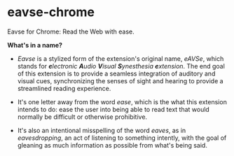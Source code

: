 eavse-chrome
============

Eavse for Chrome: Read the Web with ease.

**What's in a name?**

* _Eavse_ is a stylized form of the extension's original name, _eAVSe_, which stands for _​**e**lectronic **A**​udio **V**​isual **S**​ynesthesia **e**​xtension​_. The end goal of this extension is to provide a seamless integration of auditory and visual cues, synchronizing the senses of sight and hearing to provide a streamlined reading experience.

* It's one letter away from the word _ease_, which is the what this extension intends to do: ease the user into being able to read text that would normally be difficult or otherwise prohibitive.

* It's also an intentional misspelling of the word _eaves_, as in _eavesdropping_, an act of listening to something intently, with the goal of gleaning as much information as possible from what's being said.
